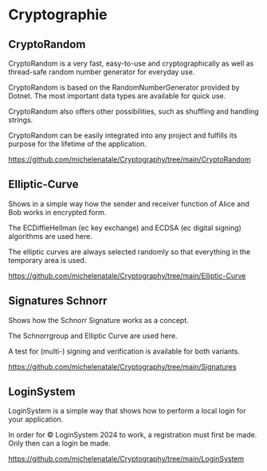 # Cryptographie


## CryptoRandom

CryptoRandom is a very fast, easy-to-use and cryptographically as well as thread-safe random number generator for everyday use.

CryptoRandom is based on the RandomNumberGenerator provided by Dotnet. The most important data types are available for quick use.

CryptoRandom also offers other possibilities, such as shuffling and handling strings.

CryptoRandom can be easily integrated into any project and fulfills its purpose for the lifetime of the application.

https://github.com/michelenatale/Cryptography/tree/main/CryptoRandom



## Elliptic-Curve

Shows in a simple way how the sender and receiver function of Alice and Bob works in encrypted form.

The ECDiffieHellman (ec key exchange) and ECDSA (ec digital signing) algorithms are used here.

The elliptic curves are always selected randomly so that everything in the temporary area is used.

https://github.com/michelenatale/Cryptography/tree/main/Elliptic-Curve

## Signatures Schnorr

Shows how the Schnorr Signature works as a concept.

The Schnorrgroup and Elliptic Curve are used here.

A test for (multi-) signing and verification is available for both variants.

https://github.com/michelenatale/Cryptography/tree/main/Signatures

## LoginSystem

LoginSystem is a simple way that shows how to perform a local login for your application.

In order for © LoginSystem 2024 to work, a registration must first be made. Only then can a login be made.

https://github.com/michelenatale/Cryptography/tree/main/LoginSystem

